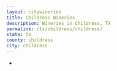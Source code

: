 ```yaml
---
layout: citywineries
title: Childress Wineries
description: Wineries in Childress, TX
permalink: /tx/childress/childress/
state: tx
county: childress
city: childress
---
```

-
